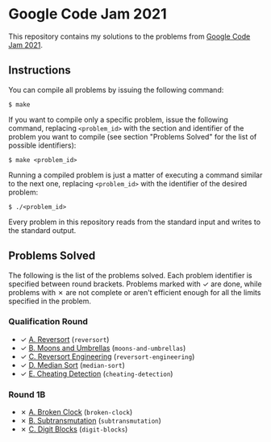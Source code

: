 # Google Code Jam 2021

This repository contains my solutions to the problems from [Google Code Jam 2021][1].

## Instructions

You can compile all problems by issuing the following command:

    $ make

If you want to compile only a specific problem, issue the following command, replacing `<problem_id>` with the section and identifier of the problem you want to compile (see section "Problems Solved" for the list of possible identifiers):

    $ make <problem_id>

Running a compiled problem is just a matter of executing a command similar to the next one, replacing `<problem_id>` with the identifier of the desired problem:

    $ ./<problem_id>

Every problem in this repository reads from the standard input and writes to the standard output.

## Problems Solved

The following is the list of the problems solved. Each problem identifier is specified between round brackets. Problems marked with ✓ are done, while problems with ✗ are not complete or aren't efficient enough for all the limits specified in the problem.

### Qualification Round

* ✓ [A. Reversort][qual1] (`reversort`)
* ✓ [B. Moons and Umbrellas][qual2] (`moons-and-umbrellas`)
* ✓ [C. Reversort Engineering][qual3] (`reversort-engineering`)
* ✓ [D. Median Sort][qual4] (`median-sort`)
* ✓ [E. Cheating Detection][qual5] (`cheating-detection`)

### Round 1B

* ✗ [A. Broken Clock][round1b1] (`broken-clock`)
* ✗ [B. Subtransmutation][round1b2] (`subtransmutation`)
* ✗ [C. Digit Blocks][round1b3] (`digit-blocks`)

[1]: https://codingcompetitions.withgoogle.com/codejam
[qual1]: https://codingcompetitions.withgoogle.com/codejam/round/000000000043580a/00000000006d0a5c
[qual2]: https://codingcompetitions.withgoogle.com/codejam/round/000000000043580a/00000000006d1145
[qual3]: https://codingcompetitions.withgoogle.com/codejam/round/000000000043580a/00000000006d12d7
[qual4]: https://codingcompetitions.withgoogle.com/codejam/round/000000000043580a/00000000006d1284
[qual5]: https://codingcompetitions.withgoogle.com/codejam/round/000000000043580a/00000000006d1155
[round1b1]: https://codingcompetitions.withgoogle.com/codejam/round/0000000000435baf/00000000007ae694
[round1b2]: https://codingcompetitions.withgoogle.com/codejam/round/0000000000435baf/00000000007ae4aa
[round1b3]: https://codingcompetitions.withgoogle.com/codejam/round/0000000000435baf/00000000007ae37b
